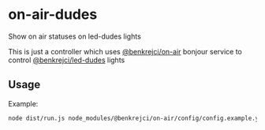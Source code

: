 # on-air-dudes

Show on air statuses on led-dudes lights

This is just a controller which uses [@benkrejci/on-air](https://github.com/benkrejci/on-air) bonjour service to control [@benkrejci/led-dudes](https://github.com/benkrejci/led-dudes) lights

## Usage

Example:

```sh
node dist/run.js node_modules/@benkrejci/on-air/config/config.example.yml node_modules/@benkrejci/led-dudes/config/gold-dotstar.yml
```